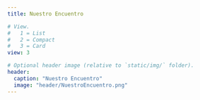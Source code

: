 ```yaml
---
title: Nuestro Encuentro

# View.
#   1 = List
#   2 = Compact
#   3 = Card
view: 3

# Optional header image (relative to `static/img/` folder).
header:
  caption: "Nuestro Encuentro"
  image: "header/NuestroEncuentro.png"
---
```

